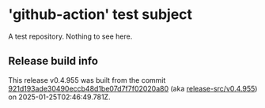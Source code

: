 # 'github-action' test subject

A test repository. Nothing to see here.


## Release build info

This release v0.4.955 was built from the commit [921d193ade30490eccb48d1be07d7f7f02020a80](https://github.com/kattecon/gh-release-test-ga/tree/921d193ade30490eccb48d1be07d7f7f02020a80) (aka [release-src/v0.4.955](https://github.com/kattecon/gh-release-test-ga/tree/release-src/v0.4.955)) on 2025-01-25T02:46:49.781Z.
        